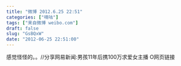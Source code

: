 ```yaml
---
title: "微博 2012.6.25 22:51"
categories: ["嘀咕"]
tags: ["来自微博 weibo.com"]
draft: false
slug: "GsBQxW"
date: "2012-06-25 22:51:00"
---
```


<p>感觉怪怪的。。//分享网易新闻:男孩11年后携100万求爱女主播 O网页链接 ​​​​</p>

